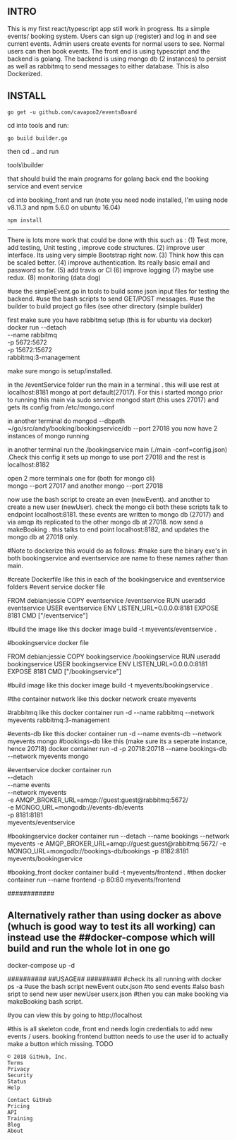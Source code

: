 INTRO
-----

This is my first react/typescript app still work in progress.
Its a simple events/ booking system. Users can sign up (register) and log in and see current events. Admin users create events for normal users to see. Normal users can then book events. 
The front end is using typescript and the backend is golang. The backend is using mongo db (2 instances) to persist as well as rabbitmq to send messages to either database. This is also Dockerized. 

INSTALL
-------
`go get -u github.com/cavapoo2/eventsBoard`

cd into tools and run:

`go build builder.go`

then cd .. and run 

tools\builder

that should build the main programs for golang back end the booking service and event service

cd into booking_front and run (note you need node installed, I'm using node v8.11.3 and npm 5.6.0 on ubuntu 16.04)

`npm install` 

-----------------------------------------

There is lots more work that could be done with this such as :
(1) Test more, add testing, Unit testing , improve code structures.
(2) improve user interface. Its using very simple Bootstrap right now.
(3) Think how this can be scaled better. 
(4) improve authentication. Its really basic email and password so far.
(5) add travis or CI
(6) improve logging
(7) maybe use redux. 
(8) monitoring (data dog)




#use the simpleEvent.go in tools to build some json input files for testing the backend. 
#use the bash scripts to send GET/POST messages.
#use the builder to build project go files (see other directory (simple builder)

first make sure you have rabbitmq setup (this is for ubuntu via docker)
docker run --detach \
--name rabbitmq \
-p 5672:5672 \
-p 15672:15672 \
rabbitmq:3-management

make sure mongo is setup/installed.

in the /eventService folder run the main in a terminal . this will use rest at localhost:8181 mongo at port default(27017).
For this i started mongo prior to running this main via sudo service mongod start (this uses 27017) and gets its config from /etc/mongo.conf

in another terminal do mongod --dbpath ~/go/src/andy/booking/bookingservice/db --port 27018
you now have 2 instances of mongo running

in another terminal run the /bookingservice main (./main -conf=config.json) .Check this config it sets up mongo to use port 27018
and the rest is localhost:8182

open 2 more terminals one for (both for mongo cli)  
mongo --port 27017
and another
mongo --port 27018

now use the bash script to create an even (newEvent). and another to create a new user (newUser). check the mongo cli
both these scripts talk to endpoint localhost:8181. these events are written to mongo db (27017) and via amqp its replicated
to the other mongo db at 27018. 
now send a makeBooking . this talks to end point localhost:8182, and updates the mongo db at 27018 only.

#Note to dockerize this would do as follows:
#make sure the binary exe's in both bookingservice and eventservice are name to these names rather than main.

#create Dockerfile like this in each of the bookingservice and eventservice folders 
#event service docker file

FROM debian:jessie
COPY eventservice /eventservice
RUN useradd eventservice
USER eventservice
ENV LISTEN_URL=0.0.0.0:8181
EXPOSE 8181
CMD ["/eventservice"]

#build the image like this
docker image build -t myevents/eventservice .

#bookingservice docker file

FROM debian:jessie
COPY bookingservice /bookingservice
RUN useradd bookingservice
USER bookingservice
ENV LISTEN_URL=0.0.0.0:8181
EXPOSE 8181
CMD ["/bookingservice"]

#build image like this
docker image build -t myevents/bookingservice .

#the container network like this
docker network create myevents

#rabbitmq like this
docker container run -d --name rabbitmq --network myevents
rabbitmq:3-management

#events-db like this
docker container run -d --name events-db --network myevents mongo
#bookings-db like this (make sure its a seperate instance, hence 20718)
docker container run -d -p 20718:20718 --name bookings-db --network myevents mongo

#eventservice 
docker container run \
--detach \
--name events \
--network myevents \
-e AMQP_BROKER_URL=amqp://guest:guest@rabbitmq:5672/ \
-e MONGO_URL=mongodb://events-db/events \
-p 8181:8181 \
myevents/eventservice

#bookingservice
docker container run --detach --name bookings --network myevents -e AMQP_BROKER_URL=amqp://guest:guest@rabbitmq:5672/ -e MONGO_URL=mongodb://bookings-db/bookings -p 8182:8181 myevents/bookingservice

#booking_front
docker container build -t myevents/frontend .
#then
docker container run --name frontend -p 80:80 myevents/frontend	 


############
## Alternatively rather than using docker as above (whuch is good way to test its all working) can instead use the ##docker-compose which will build and run the whole lot in one go
docker-compose up -d

##########
##USAGE##
#########
#check its all running with docker ps -a
#use the bash script 
newEvent outx.json 
#to send events
#also bash sript to send new user
newUser userx.json
#then you can make booking via
makeBooking bash script.

#you can view this by going to http://localhost

#this is all skeleton code, front end needs login credentials to add new events / users. booking frontend buttton needs to use the user id to actually make a button which missing. TODO

    © 2018 GitHub, Inc.
    Terms
    Privacy
    Security
    Status
    Help

    Contact GitHub
    Pricing
    API
    Training
    Blog
    About

